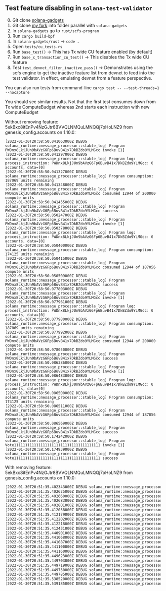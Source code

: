 
## Test feature disabling in `solana-test-validator`

0. Git clone [solana-gadgets](https://github.com/FrankC01/solana-gadgets)
1. Git clone [my fork](https://github.com/FrankC01/solana) into folder parallel with `solana-gadgets`
2. In `solana-gadgets` go to `rust/scfs-program`
3. Run `cargo build-bpf`
4. In `solana-gadgets/rust` -> `code .`
5. Open `tests/cu_tests.rs`
6. Run `base_test()` -> This has Tx wide CU feature enabled (by default)
7. Run `base_x_transaction_cu_test()` -> This disables the Tx wide CU feature
8. Test `test_devnet_filter_inactive_pass()` -> Demonstrates using the scfs engine to get the inactive feature list from devnet to feed into the test validator. In effect, emulating devnet from a feature perspective.

You can also run tests from command-line `cargo test -- --test-threads=1 --nocapture`

You should see similar results. Not that the first test consumes down from Tx wide ComputeBudget whereas 2nd starts each instruction with new ComputeBudget

Without removing feature: 5ekBxc8itEnPv4NzGJtr8BVVQLNMQuLMNQQj7pHoLNZ9 from genesis_config.accounts on 1.10.0:
```
[2022-01-30T20:58:50.041063000Z DEBUG solana_runtime::message_processor::stable_log] Program PWDnx8LkjJUn9bAVzG6Fp6BuvB41x7DkBZdo9YLMGcc invoke [1]
[2022-01-30T20:58:50.041297000Z DEBUG solana_runtime::message_processor::stable_log] Program log: process_instruction: PWDnx8LkjJUn9bAVzG6Fp6BuvB41x7DkBZdo9YLMGcc: 0 accounts, data=[0]
[2022-01-30T20:58:50.041327000Z DEBUG solana_runtime::message_processor::stable_log] Program consumption: 187069 units remaining
[2022-01-30T20:58:50.041348000Z DEBUG solana_runtime::message_processor::stable_log] Program PWDnx8LkjJUn9bAVzG6Fp6BuvB41x7DkBZdo9YLMGcc consumed 12944 of 200000 compute units
[2022-01-30T20:58:50.041455000Z DEBUG solana_runtime::message_processor::stable_log] Program PWDnx8LkjJUn9bAVzG6Fp6BuvB41x7DkBZdo9YLMGcc success
[2022-01-30T20:58:50.050247000Z DEBUG solana_runtime::message_processor::stable_log] Program PWDnx8LkjJUn9bAVzG6Fp6BuvB41x7DkBZdo9YLMGcc invoke [1]
[2022-01-30T20:58:50.050378000Z DEBUG solana_runtime::message_processor::stable_log] Program log: process_instruction: PWDnx8LkjJUn9bAVzG6Fp6BuvB41x7DkBZdo9YLMGcc: 0 accounts, data=[0]
[2022-01-30T20:58:50.050400000Z DEBUG solana_runtime::message_processor::stable_log] Program consumption: 174125 units remaining
[2022-01-30T20:58:50.050415000Z DEBUG solana_runtime::message_processor::stable_log] Program PWDnx8LkjJUn9bAVzG6Fp6BuvB41x7DkBZdo9YLMGcc consumed 12944 of 187056 compute units
[2022-01-30T20:58:50.050509000Z DEBUG solana_runtime::message_processor::stable_log] Program PWDnx8LkjJUn9bAVzG6Fp6BuvB41x7DkBZdo9YLMGcc success
[2022-01-30T20:58:50.077803000Z DEBUG solana_runtime::message_processor::stable_log] Program PWDnx8LkjJUn9bAVzG6Fp6BuvB41x7DkBZdo9YLMGcc invoke [1]
[2022-01-30T20:58:50.077961000Z DEBUG solana_runtime::message_processor::stable_log] Program log: process_instruction: PWDnx8LkjJUn9bAVzG6Fp6BuvB41x7DkBZdo9YLMGcc: 0 accounts, data=[0]
[2022-01-30T20:58:50.077980000Z DEBUG solana_runtime::message_processor::stable_log] Program consumption: 187069 units remaining
[2022-01-30T20:58:50.077992000Z DEBUG solana_runtime::message_processor::stable_log] Program PWDnx8LkjJUn9bAVzG6Fp6BuvB41x7DkBZdo9YLMGcc consumed 12944 of 200000 compute units
[2022-01-30T20:58:50.078050000Z DEBUG solana_runtime::message_processor::stable_log] Program PWDnx8LkjJUn9bAVzG6Fp6BuvB41x7DkBZdo9YLMGcc success
[2022-01-30T20:58:50.086386000Z DEBUG solana_runtime::message_processor::stable_log] Program PWDnx8LkjJUn9bAVzG6Fp6BuvB41x7DkBZdo9YLMGcc invoke [1]
[2022-01-30T20:58:50.086483000Z DEBUG solana_runtime::message_processor::stable_log] Program log: process_instruction: PWDnx8LkjJUn9bAVzG6Fp6BuvB41x7DkBZdo9YLMGcc: 0 accounts, data=[0]
[2022-01-30T20:58:50.086500000Z DEBUG solana_runtime::message_processor::stable_log] Program consumption: 174125 units remaining
[2022-01-30T20:58:50.086511000Z DEBUG solana_runtime::message_processor::stable_log] Program PWDnx8LkjJUn9bAVzG6Fp6BuvB41x7DkBZdo9YLMGcc consumed 12944 of 187056 compute units
[2022-01-30T20:58:50.086569000Z DEBUG solana_runtime::message_processor::stable_log] Program PWDnx8LkjJUn9bAVzG6Fp6BuvB41x7DkBZdo9YLMGcc success
[2022-01-30T20:58:50.174242000Z DEBUG solana_runtime::message_processor::stable_log] Program Vote111111111111111111111111111111111111111 invoke [1]
[2022-01-30T20:58:50.174939000Z DEBUG solana_runtime::message_processor::stable_log] Program Vote111111111111111111111111111111111111111 success
```

With removing feature: 5ekBxc8itEnPv4NzGJtr8BVVQLNMQuLMNQQj7pHoLNZ9 from genesis_config.accounts on 1.10.0:

```bash
[2022-01-30T20:51:35.402343000Z DEBUG solana_runtime::message_processor::stable_log] Program PWDnx8LkjJUn9bAVzG6Fp6BuvB41x7DkBZdo9YLMGcc invoke [1]
[2022-01-30T20:51:35.402625000Z DEBUG solana_runtime::message_processor::stable_log] Program log: process_instruction: PWDnx8LkjJUn9bAVzG6Fp6BuvB41x7DkBZdo9YLMGcc: 0 accounts, data=[0]
[2022-01-30T20:51:35.402660000Z DEBUG solana_runtime::message_processor::stable_log] Program consumption: 187069 units remaining
[2022-01-30T20:51:35.402683000Z DEBUG solana_runtime::message_processor::stable_log] Program PWDnx8LkjJUn9bAVzG6Fp6BuvB41x7DkBZdo9YLMGcc consumed 12944 of 200000 compute units
[2022-01-30T20:51:35.402801000Z DEBUG solana_runtime::message_processor::stable_log] Program PWDnx8LkjJUn9bAVzG6Fp6BuvB41x7DkBZdo9YLMGcc success
[2022-01-30T20:51:35.412038000Z DEBUG solana_runtime::message_processor::stable_log] Program PWDnx8LkjJUn9bAVzG6Fp6BuvB41x7DkBZdo9YLMGcc invoke [1]
[2022-01-30T20:51:35.412179000Z DEBUG solana_runtime::message_processor::stable_log] Program log: process_instruction: PWDnx8LkjJUn9bAVzG6Fp6BuvB41x7DkBZdo9YLMGcc: 0 accounts, data=[0]
[2022-01-30T20:51:35.412202000Z DEBUG solana_runtime::message_processor::stable_log] Program consumption: 187069 units remaining
[2022-01-30T20:51:35.412218000Z DEBUG solana_runtime::message_processor::stable_log] Program PWDnx8LkjJUn9bAVzG6Fp6BuvB41x7DkBZdo9YLMGcc consumed 12944 of 200000 compute units
[2022-01-30T20:51:35.412431000Z DEBUG solana_runtime::message_processor::stable_log] Program PWDnx8LkjJUn9bAVzG6Fp6BuvB41x7DkBZdo9YLMGcc success
[2022-01-30T20:51:35.440901000Z DEBUG solana_runtime::message_processor::stable_log] Program PWDnx8LkjJUn9bAVzG6Fp6BuvB41x7DkBZdo9YLMGcc invoke [1]
[2022-01-30T20:51:35.441068000Z DEBUG solana_runtime::message_processor::stable_log] Program log: process_instruction: PWDnx8LkjJUn9bAVzG6Fp6BuvB41x7DkBZdo9YLMGcc: 0 accounts, data=[0]
[2022-01-30T20:51:35.441087000Z DEBUG solana_runtime::message_processor::stable_log] Program consumption: 187069 units remaining
[2022-01-30T20:51:35.441100000Z DEBUG solana_runtime::message_processor::stable_log] Program PWDnx8LkjJUn9bAVzG6Fp6BuvB41x7DkBZdo9YLMGcc consumed 12944 of 200000 compute units
[2022-01-30T20:51:35.441160000Z DEBUG solana_runtime::message_processor::stable_log] Program PWDnx8LkjJUn9bAVzG6Fp6BuvB41x7DkBZdo9YLMGcc success
[2022-01-30T20:51:35.449623000Z DEBUG solana_runtime::message_processor::stable_log] Program PWDnx8LkjJUn9bAVzG6Fp6BuvB41x7DkBZdo9YLMGcc invoke [1]
[2022-01-30T20:51:35.449703000Z DEBUG solana_runtime::message_processor::stable_log] Program log: process_instruction: PWDnx8LkjJUn9bAVzG6Fp6BuvB41x7DkBZdo9YLMGcc: 0 accounts, data=[0]
[2022-01-30T20:51:35.449719000Z DEBUG solana_runtime::message_processor::stable_log] Program consumption: 187069 units remaining
[2022-01-30T20:51:35.449730000Z DEBUG solana_runtime::message_processor::stable_log] Program PWDnx8LkjJUn9bAVzG6Fp6BuvB41x7DkBZdo9YLMGcc consumed 12944 of 200000 compute units
[2022-01-30T20:51:35.449785000Z DEBUG solana_runtime::message_processor::stable_log] Program PWDnx8LkjJUn9bAVzG6Fp6BuvB41x7DkBZdo9YLMGcc success
[2022-01-30T20:51:35.538520000Z DEBUG solana_runtime::message_processor::stable_log] Program Vote111111111111111111111111111111111111111 invoke [1]
[2022-01-30T20:51:35.539185000Z DEBUG solana_runtime::message_processor::stable_log] Program Vote111111111111111111111111111111111111111 success
```